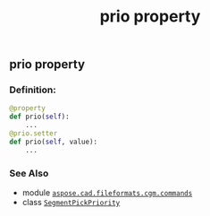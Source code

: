 ﻿---
title: prio property
second_title: Aspose.CAD for Python via .NET API References
description: 
type: docs
weight: 90
url: /python-net/aspose.cad.fileformats.cgm.commands/segmentpickpriority/prio/
is_root: false
---

## prio property

### Definition:
```python
@property
def prio(self):
    ...
@prio.setter
def prio(self, value):
    ...
```

### See Also
* module [`aspose.cad.fileformats.cgm.commands`](../../)
* class [`SegmentPickPriority`](/cad/python-net/aspose.cad.fileformats.cgm.commands/segmentpickpriority)
